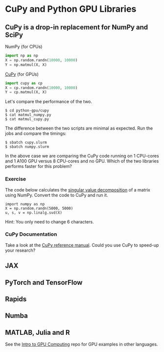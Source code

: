 # CuPy and Python GPU Libraries

## CuPy is a drop-in replacement for NumPy and SciPy

NumPy (for CPUs)

```python
import np as np
X = np.random.randn(10000, 10000)
Y = np.matmul(X, X)
```

[CuPy](https://docs.cupy.dev/en/stable/index.html) (for GPUs)

```python
import cupy as cp
X = cp.random.randn(10000, 10000)
Y = cp.matmul(X, X)
```

Let's compare the performance of the two.

```
$ cd python-gpu/cupy
$ cat matmul_numpy.py
$ cat matmul_cupy.py
```

The difference between the two scripts are minimal as expected. Run the jobs and compare the timings:

```
$ sbatch cupy.slurm
$ sbatch numpy.slurm
```

In the above case we are comparing the CuPy code running on 1 CPU-cores and 1 A100 GPU versus 8 CPU-cores and no GPU. Which of the two libraries performs faster for this problem?

### Exercise

The code below calculates the [singular value decomposition](https://en.wikipedia.org/wiki/Singular_value_decomposition) of a matrix using NumPy. Convert the code to CuPy and run it.

```
import numpy as np
X = np.random.randn(5000, 5000)
u, s, v = np.linalg.svd(X)
```

Hint: You only need to change 6 characters.

### CuPy Documentation

Take a look at the [CuPy reference manual](https://docs.cupy.dev/en/stable/reference/index.html). Could you use CuPy to speed-up your research?

## JAX


## PyTorch and TensorFlow


## Rapids


## Numba


## MATLAB, Julia and R

See the [Intro to GPU Computing](https://github.com/PrincetonUniversity/gpu_programming_intro) repo for GPU examples in other languages.
